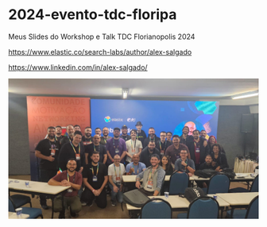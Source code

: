 # 2024-evento-tdc-floripa

Meus Slides do Workshop e Talk TDC Florianopolis 2024 


https://www.elastic.co/search-labs/author/alex-salgado 

https://www.linkedin.com/in/alex-salgado/



![TDC Workshop](https://github.com/salgado/2024-evento-tdc-floripa/blob/main/tdc-workshop.jpeg)

